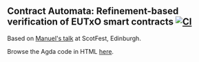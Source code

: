 ## Contract Automata: Refinement-based verification of EUTxO smart contracts [![CI](https://github.com/omelkonian/contract-automata/workflows/CI/badge.svg)](https://github.com/omelkonian/contract-automata/actions)

Based on [Manuel's talk](ContractAutomata.pdf) at ScotFest, Edinburgh.

Browse the Agda code in HTML [here](http://omelkonian.github.io/contract-automata).

